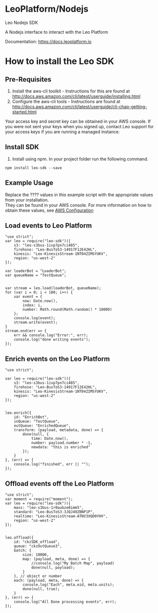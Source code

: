 LeoPlatform/Nodejs
===================

Leo Nodejs SDK

A Nodejs interface to interact with the Leo Platform

Documentation: https://docs.leoplatform.io

How to install the Leo SDK
===================================

Pre-Requisites
--------------
1. Install the aws-cli toolkit - Instructions for this are found at http://docs.aws.amazon.com/cli/latest/userguide/installing.html
2. Configure the aws-cli tools - Instructions are found at http://docs.aws.amazon.com/cli/latest/userguide/cli-chap-getting-started.html

Your access key and secret key can be obtained in your AWS console. If you were not sent your keys when you signed up, contact Leo support for your access keys if you are running a managed instance.

Install SDK
-----------
1. Install using npm.  In your project folder run the following command.

```
npm install leo-sdk --save
```

Example Usage
-------------

Replace the ???? values in this example script with the appropriate values from your installation.  
They can be found in your AWS console.  For more information on how to obtain these values, see [AWS Configuration](https://docs.leoplatform.io/docs/aws-configuration)

## Load events to Leo Platform
```
"use strict";
var leo = require("leo-sdk")({
	s3: "leo-s3bus-1ivp7pn7ci485",
	firehose: "Leo-BusToS3-14917F12E42HL",
	kinesis: "Leo-KinesisStream-1NT04ZIMSYUKV",
	region: "us-west-2"
});

var loaderBot = "LoaderBot";
var queueName = "TestQueue";


var stream = leo.load(loaderBot, queueName);
for (var i = 0; i < 100; i++) {
	var event = {
		now: Date.now(),
		index: i,
		number: Math.round(Math.random() * 10000)
	};
	console.log(event);
	stream.write(event);
}
stream.end(err => {
	err && console.log("Error:", err);
	console.log("done writing events");
});
```

## Enrich events on the Leo Platform
```
"use strict";

var leo = require("leo-sdk")({
	s3: "leo-s3bus-1ivp7pn7ci485",
	firehose: "Leo-BusToS3-14917F12E42HL",
	kinesis: "Leo-KinesisStream-1NT04ZIMSYUKV",
	region: "us-west-2"
});


leo.enrich({
	id: "EnrichBot",
	inQueue: "TestQueue",
	outQueue: "EnrichedQueue",
	transform: (payload, metadata, done) => {
		done(null, {
			time: Date.now(),
			number: payload.number * -1,
			newdata: "this is enriched"
		});
	}
}, (err) => {
	console.log("finished", err || "");
});

```

## Offload events off the Leo Platform
```
"use strict";
var moment = require("moment");
var leo = require("leo-sdk")({
	mass: "leo-s3bus-1r0aubze8imm5",
	standard: "Leo-BusToS3-3JQJ49ZBNP1P",
	realtime: "Leo-KinesisStream-ATNV3XQO0YHV",
	region: "us-west-2"
});


leo.offload({
	id: "ckzSDK_offload",
	queue: "ckzOutQueue3",
	batch: {
		size: 10000,
		map: (payload, meta, done) => {
			//console.log("My Batch Map", payload)
			done(null, payload);
		}
	}, // object or number 
	each: (payload, meta, done) => {
		console.log("Each", meta.eid, meta.units);
		done(null, true);
	}
}, (err) => {
	console.log("All Done processing events", err);
});
```

